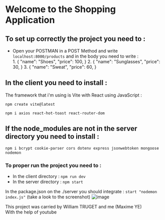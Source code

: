 # Welcome to the Shopping Application

## To set up correctly the project you need to :  

- Open your POSTMAN in a POST Method and write ``localhost:8000/products`` and in the body you need to write :  
      1.    {
                  "name": "Shoes",
                  "price": 100,
            }
      2.    {
                  "name": "Sunglasses",
                  "price": 30,
            }
      3.    {
                  "name": "Sweat",
                  "price": 60,
            }
            
## In the client you need to install :

The framework that i'm using is Vite with React using JavaScript :  

``npm create vite@latest``  

``npm i axios react-hot-toast react-router-dom``  

## If the node_modules are not in the server directory you need to install :  

``npm i bcrypt cookie-parser cors dotenv express jsonwebtoken mongoose nodemon``

### To proper run the project you need to :

- In the client directory :
      ``npm run dev``
- In the server directory :
      ``npm start``

In the package.json on the ./server you should integrate : 
``start "nodemon index.js"`` (take a look to the screenshot)
![image](https://github.com/Nehuuln/Shop-App/assets/113974530/43edb30e-7249-41b3-89d5-6322e08f8b2c)


This project was carried by William TRUGET and me (Maxime YE)  
With the help of youtube
